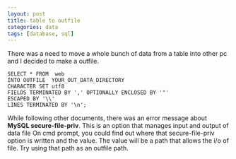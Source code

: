 ```yaml
---
layout: post
title: table to outfile 
categories: data
tags: [database, sql]
---
```


There was a need to move a whole bunch of data from a table into other pc and I decided to make a outfile. 
```
SELECT * FROM  web 
INTO OUTFILE  YOUR_OUT_DATA_DIRECTORY
CHARACTER SET utf8
FIELDS TERMINATED BY ',' OPTIONALLY ENCLOSED BY '"'
ESCAPED BY '\\'
LINES TERMINATED BY '\n';
```
While following other documents, there was an error message about
**MySQL secure-file-priv**. This is an option that manages input and output of data file
On cmd prompt, you could find out where that secure-file-priv option is written and the value.
The value will be a path that allows the i/o of file. Try using that path as an outfile path. 
